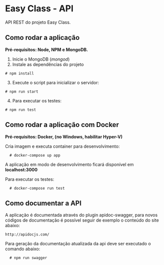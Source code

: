 # Easy Class - API


API REST do projeto Easy Class. 

## Como rodar a aplicação

**Pré-requisitos: Node, NPM e MongoDB.** 

1. Inicie o MongoDB (*mongod*)
2. Instale as dependências do projeto

````
# npm install
````

3. Execute o script para inicializar o servidor:

````
# npm run start
````

4. Para executar os testes:

````
# npm run test
````

## Como rodar a aplicação com Docker

**Pré-requisitos: Docker, (no Windows, habilitar Hyper-V)** 

Cria imagem e executa container para desenvolvimento:

````
  # docker-compose up app
````

A aplicação em modo de desenvolvimento ficará disponível em **localhost:3000**

Para executar os testes:

````
  # docker-compose run test
````


## Como documentar a API

A aplicação é documentada através do plugin apidoc-swagger,
para novos códigos de documentação é possível seguir de exemplo o conteúdo do site abaixo:

````
http://apidocjs.com/
````

Para geração da documentação atualizada da api deve ser executado o comando abaixo:

````
  # npm run swagger
````


